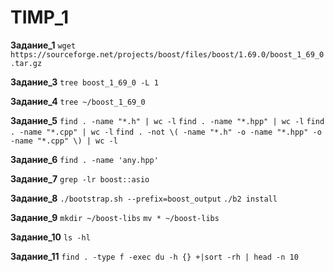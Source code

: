 # TIMP_1

**Задание_1**
`wget https://sourceforge.net/projects/boost/files/boost/1.69.0/boost_1_69_0.tar.gz`

**Задание_3**
`tree boost_1_69_0 -L 1`

**Задание_4**
`tree ~/boost_1_69_0`

**Задание_5**
`find . -name "*.h" | wc -l`
`find . -name "*.hpp" | wc -l`
`find . -name "*.cpp" | wc -l`
`find . -not \( -name "*.h" -o -name "*.hpp" -o -name "*.cpp" \) | wc -l`

**Задание_6**
`find . -name 'any.hpp'`

**Задание_7**
`grep -lr boost::asio`

**Задание_8**
`./bootstrap.sh --prefix=boost_output`
`./b2 install`

**Задание_9**
`mkdir ~/boost-libs`
`mv * ~/boost-libs`

**Задание_10**
`ls -hl`

**Задание_11**
`find . -type f -exec du -h {} +|sort -rh | head -n 10`
